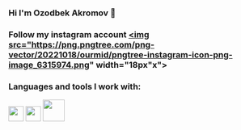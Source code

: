 ### Hi I'm Ozodbek Akromov 👋
### Follow my instagram account <a href="https://www.instagram.com/avazvic___"><img src="https://png.pngtree.com/png-vector/20221018/ourmid/pngtree-instagram-icon-png-image_6315974.png" width="18px"x"></a>
### Languages and tools I work with:
<code><img src="https://w7.pngwing.com/pngs/201/90/png-transparent-logo-html-html5.png" width="30px"></code>
<code><img src="https://cdn.freebiesupply.com/logos/large/2x/css3-logo-png-transparent.png" width="30px"></code>
<code><img src="https://www.freepnglogos.com/uploads/javascript-png/javascript-logo-transparent-logo-javascript-images-3.png" width="43px"></code>
